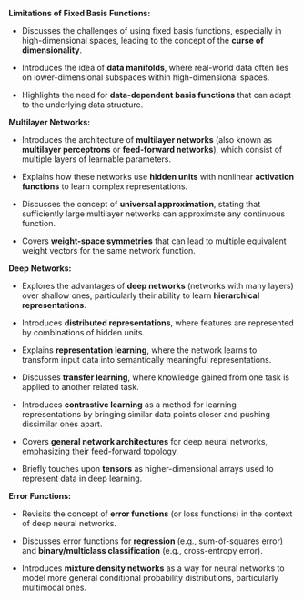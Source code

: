 
 **Limitations of Fixed Basis Functions:**

* Discusses the challenges of using fixed basis functions, especially in high-dimensional spaces, leading to the concept of the **curse of dimensionality**.

* Introduces the idea of **data manifolds**, where real-world data often lies on lower-dimensional subspaces within high-dimensional spaces.

* Highlights the need for **data-dependent basis functions** that can adapt to the underlying data structure.

 **Multilayer Networks:**

* Introduces the architecture of **multilayer networks** (also known as **multilayer perceptrons** or **feed-forward networks**), which consist of multiple layers of learnable parameters.

* Explains how these networks use **hidden units** with nonlinear **activation functions** to learn complex representations.

* Discusses the concept of **universal approximation**, stating that sufficiently large multilayer networks can approximate any continuous function.

* Covers **weight-space symmetries** that can lead to multiple equivalent weight vectors for the same network function.

 **Deep Networks:**

* Explores the advantages of **deep networks** (networks with many layers) over shallow ones, particularly their ability to learn **hierarchical representations**.

* Introduces **distributed representations**, where features are represented by combinations of hidden units.

* Explains **representation learning**, where the network learns to transform input data into semantically meaningful representations.

* Discusses **transfer learning**, where knowledge gained from one task is applied to another related task.

* Introduces **contrastive learning** as a method for learning representations by bringing similar data points closer and pushing dissimilar ones apart.

* Covers **general network architectures** for deep neural networks, emphasizing their feed-forward topology.

* Briefly touches upon **tensors** as higher-dimensional arrays used to represent data in deep learning.

 **Error Functions:**

* Revisits the concept of **error functions** (or loss functions) in the context of deep neural networks.

* Discusses error functions for **regression** (e.g., sum-of-squares error) and **binary/multiclass classification** (e.g., cross-entropy error).

* Introduces **mixture density networks** as a way for neural networks to model more general conditional probability distributions, particularly multimodal ones.